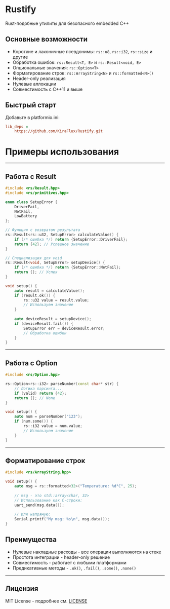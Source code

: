 # Rustify

Rust-подобные утилиты для безопасного embedded C++

## Основные возможности

- Короткие и лаконичные псевдонимы: `rs::u8`, `rs::i32`, `rs::size` и другие
- Обработка ошибок: `rs::Result<T, E>` и `rs::Result<void, E>`
- Опциональные значения: `rs::Option<T>`
- Форматирование строк: `rs::ArrayString<N>` и `rs::formatted<N>()`
- Header-only реализация
- Нулевые аллокации
- Совместимость с C++11 и выше

## Быстрый старт

Добавьте в platformio.ini:

```ini
lib_deps =
    https://github.com/KiraFlux/Rustify.git
```

# Примеры использования

---

## Работа с Result

```cpp
#include <rs/Result.hpp>
#include <rs/primitives.hpp>

enum class SetupError {
    DriverFail, 
    NetFail, 
    LowBattery 
};

// Функция с возвратом результата
rs::Result<rs::u32, SetupError> calculateValue() {
    if (/* ошибка */) return {SetupError::DriverFail};
    return {42}; // Успешное значение
}

// Специализация для void
rs::Result<void, SetupError> setupDevice() {
    if (/* ошибка */) return {SetupError::NetFail};
    return {}; // Успех
}

void setup() {
    auto result = calculateValue();
    if (result.ok()) {
        rs::u32 value = result.value;
        // Используем значение
    }
    
    auto deviceResult = setupDevice();
    if (deviceResult.fail()) {
        SetupError err = deviceResult.error;
        // Обработка ошибки
    }
}
```

---

## Работа с Option

```cpp
#include <rs/Option.hpp>

rs::Option<rs::i32> parseNumber(const char* str) {
    // Логика парсинга...
    if (valid) return {42};
    return {}; // None
}

void setup() {
    auto num = parseNumber("123");
    if (num.some()) {
        rs::i32 value = num.value;
        // Используем значение
    }
}
```

---

## Форматирование строк

```cpp
#include <rs/ArrayString.hpp>

void setup() {
    auto msg = rs::formatted<32>("Temperature: %d°C", 25);
    
    // msg - это std::array<char, 32>
    // Использование как C-строки:
    uart_send(msg.data());
    
    // Или напрямую:
    Serial.printf("My msg: %s\n", msg.data());
}
```

## Преимущества

- Нулевые накладные расходы - все операции выполняются на стеке
- Простота интеграции - header-only решение
- Совместимость - работает с любыми платформами
- Предикативные методы - `.ok()`, `.fail()`, `.some()`, `.none()`

---

## Лицензия

MIT License - подробнее см. [LICENSE](LICENSE)